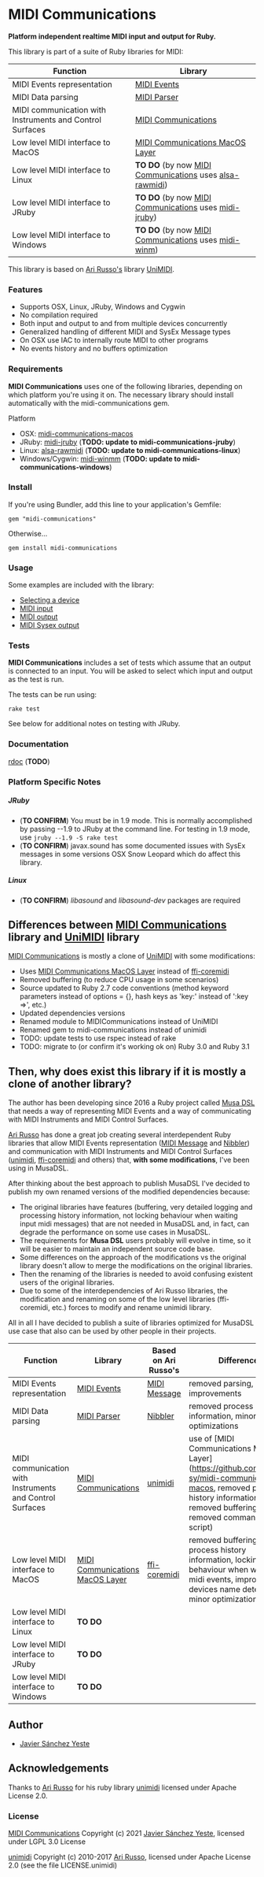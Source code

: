 # MIDI Communications

**Platform independent realtime MIDI input and output for Ruby.**

This library is part of a suite of Ruby libraries for MIDI:

| Function | Library |
| --- | --- |
| MIDI Events representation | [MIDI Events](https://github.com/javier-sy/midi-events) |
| MIDI Data parsing | [MIDI Parser](https://github.com/javier-sy/midi-parser) |
| MIDI communication with Instruments and Control Surfaces | [MIDI Communications](https://github.com/javier-sy/midi-communications) |
| Low level MIDI interface to MacOS | [MIDI Communications MacOS Layer](https://github.com/javier-sy/midi-communications-macos) |
| Low level MIDI interface to Linux | **TO DO** (by now [MIDI Communications](https://github.com/javier-sy/midi-communications) uses [alsa-rawmidi](http://github.com/arirusso/alsa-rawmidi)) | 
| Low level MIDI interface to JRuby | **TO DO** (by now [MIDI Communications](https://github.com/javier-sy/midi-communications) uses [midi-jruby](http://github.com/arirusso/midi-jruby))| 
| Low level MIDI interface to Windows | **TO DO** (by now [MIDI Communications](https://github.com/javier-sy/midi-communications) uses [midi-winm](http://github.com/arirusso/midi-winmm)) | 

This library is based on [Ari Russo's](http://github.com/arirusso) library [UniMIDI](https://github.com/arirusso/unimidi).

### Features

* Supports OSX, Linux, JRuby, Windows and Cygwin
* No compilation required
* Both input and output to and from multiple devices concurrently
* Generalized handling of different MIDI and SysEx Message types
* On OSX use IAC to internally route MIDI to other programs
* No events history and no buffers optimization

### Requirements

**MIDI Communications** uses one of the following libraries, depending on which platform you're using it on.  The necessary library should install automatically with the midi-communications gem.

Platform

* OSX: [midi-communications-macos](http://github.com/javier-sy/midi-communications-macos)
* JRuby: [midi-jruby](http://github.com/arirusso/midi-jruby) (**TODO: update to midi-communications-jruby**)
* Linux: [alsa-rawmidi](http://github.com/arirusso/alsa-rawmidi) (**TODO: update to midi-communications-linux**)
* Windows/Cygwin: [midi-winmm](http://github.com/arirusso/midi-winmm) (**TODO: update to midi-communications-windows**)

### Install

If you're using Bundler, add this line to your application's Gemfile:

`gem "midi-communications"`

Otherwise...

`gem install midi-communications`

### Usage

Some examples are included with the library:

* [Selecting a device](http://github.com/arirusso/javier-sy/midi-communications/blob/master/examples/select_a_device.rb)
* [MIDI input](http://github.com/javier-sy/midi-communications/blob/master/examples/input.rb)
* [MIDI output](http://github.com/javier-sy/midi-communications/blob/master/examples/output.rb)
* [MIDI Sysex output](http://github.com/javier-sy/midi-communications/blob/master/examples/sysex_output.rb)

### Tests

**MIDI Communications** includes a set of tests which assume that an output is connected to an input.  You will be asked to select which input and output as the test is run.

The tests can be run using:

`rake test`

See below for additional notes on testing with JRuby.

### Documentation

[rdoc](http://rdoc.info/gems/midi-communications) (**TODO**)

### Platform Specific Notes

##### JRuby

* (**TO CONFIRM**) You must be in 1.9 mode.  This is normally accomplished by passing --1.9 to JRuby at the command line.  For testing in 1.9 mode, use `jruby --1.9 -S rake test`
* (**TO CONFIRM**) javax.sound has some documented issues with SysEx messages in some versions OSX Snow Leopard which do affect this library.

##### Linux

* (**TO CONFIRM**) *libasound* and *libasound-dev* packages are required

## Differences between [MIDI Communications](https://github.com/javier-sy/midi-communications) library and [UniMIDI](https://github.com/arirusso/unimidi) library

[MIDI Communications](https://github.com/javier-sy/midi-communications) is mostly a clone of [UniMIDI](https://github.com/arirusso/unimidi) with some modifications:
* Uses [MIDI Communications MacOS Layer](https://github.com/javier-sy/midi-communications-macos) instead of [ffi-coremidi](https://github.com/arirusso/ffi-coremidi)
* Removed buffering (to reduce CPU usage in some scenarios)
* Source updated to Ruby 2.7 code conventions (method keyword parameters instead of options = {}, hash keys as 'key:' instead of ':key =>', etc.)
* Updated dependencies versions
* Renamed module to MIDICommunications instead of UniMIDI
* Renamed gem to midi-communications instead of unimidi
* TODO: update tests to use rspec instead of rake
* TODO: migrate to (or confirm it's working ok on) Ruby 3.0 and Ruby 3.1

## Then, why does exist this library if it is mostly a clone of another library?

The author has been developing since 2016 a Ruby project called
[Musa DSL](https://github.com/javier-sy/musa-dsl) that needs a way
of representing MIDI Events and a way of communicating with
MIDI Instruments and MIDI Control Surfaces.

[Ari Russo](https://github.com/arirusso) has done a great job creating
several interdependent Ruby libraries that allow
MIDI Events representation ([MIDI Message](https://github.com/arirusso/midi-message)
and [Nibbler](https://github.com/arirusso/nibbler))
and communication with MIDI Instruments and MIDI Control Surfaces
([unimidi](https://github.com/arirusso/unimidi),
[ffi-coremidi](https://github.com/arirusso/ffi-coremidi) and others)
that, **with some modifications**, I've been using in MusaDSL.

After thinking about the best approach to publish MusaDSL
I've decided to publish my own renamed versions of the modified dependencies because:

* The original libraries have features
  (buffering, very detailed logging and processing history information, not locking behaviour when waiting input midi messages)
  that are not needed in MusaDSL and, in fact,
  can degrade the performance on some use cases in MusaDSL.
* The requirements for **Musa DSL** users probably will evolve in time, so it will be easier to maintain an independent source code base.
* Some differences on the approach of the modifications vs the original library doesn't allow to merge the modifications on the original libraries.
* Then the renaming of the libraries is needed to avoid confusing existent users of the original libraries.
* Due to some of the interdependencies of Ari Russo libraries,
  the modification and renaming on some of the low level libraries (ffi-coremidi, etc.)
  forces to modify and rename unimidi library.

All in all I have decided to publish a suite of libraries optimized for MusaDSL use case that also can be used by other people in their projects.

| Function | Library | Based on Ari Russo's| Difference |
| --- | --- | --- | --- |
| MIDI Events representation | [MIDI Events](https://github.com/javier-sy/midi-events) | [MIDI Message](https://github.com/arirusso/midi-message) | removed parsing, small improvements |
| MIDI Data parsing | [MIDI Parser](https://github.com/javier-sy/midi-parser) | [Nibbler](https://github.com/arirusso/nibbler) | removed process history information, minor optimizations |
| MIDI communication with Instruments and Control Surfaces | [MIDI Communications](https://github.com/javier-sy/midi-communications) | [unimidi](https://github.com/arirusso/unimidi) | use of [MIDI Communications MacOS Layer](https://github.com/javier-sy/midi-communications-macos, removed process history information, removed buffering, removed command line script)
| Low level MIDI interface to MacOS | [MIDI Communications MacOS Layer](https://github.com/javier-sy/midi-communications-macos) | [ffi-coremidi](https://github.com/arirusso/ffi-coremidi) | removed buffering and process history information, locking behaviour when waiting midi events, improved midi devices name detection, minor optimizations |
| Low level MIDI interface to Linux | **TO DO** | | |
| Low level MIDI interface to JRuby | **TO DO** | | |
| Low level MIDI interface to Windows | **TO DO** | | |

## Author

* [Javier Sánchez Yeste](https://github.com/javier-sy)

## Acknowledgements

Thanks to [Ari Russo](http://github.com/arirusso) for his ruby library [unimidi](https://github.com/arirusso/unimidi) licensed under Apache License 2.0.

### License

[MIDI Communications](https://github.com/javier-sy/midi-communications) Copyright (c) 2021 [Javier Sánchez Yeste](https://yeste.studio), licensed under LGPL 3.0 License

[unimidi](https://github.com/arirusso/unimidi) Copyright (c) 2010-2017 [Ari Russo](http://arirusso.com), licensed under Apache License 2.0 (see the file LICENSE.unimidi)
